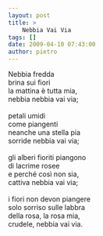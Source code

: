 ```yaml
---
layout: post
title: >
    Nebbia Vai Via
tags: []
date: 2009-04-10 07:43:00
author: pietro
---
```

Nebbia fredda<br/>brina sui fiori<br/>la mattina è tutta mia,<br/>nebbia nebbia vai via;<br/><br/>petali umidi<br/>come piangenti<br/>neanche una stella pia<br/>sorride nebbia vai via;<br/><br/>gli alberi fioriti piangono<br/>di lacrime rosee<br/>e perché così non sia,<br/>cattiva nebbia vai via;<br/><br/>i fiori non devon piangere<br/>solo sorriso sulle labbra<br/>della rosa, la rosa mia,<br/>crudele, nebbia vai via.
